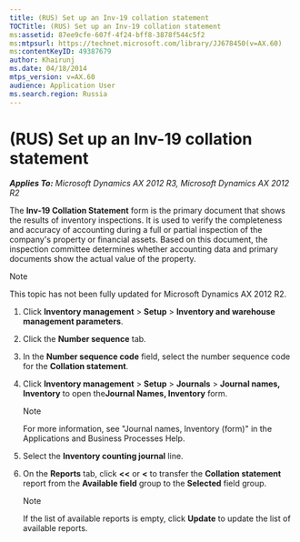 ```yaml
---
title: (RUS) Set up an Inv-19 collation statement
TOCTitle: (RUS) Set up an Inv-19 collation statement
ms:assetid: 87ee9cfe-607f-4f24-bff8-3878f544c5f2
ms:mtpsurl: https://technet.microsoft.com/library/JJ678450(v=AX.60)
ms:contentKeyID: 49387679
author: Khairunj
ms.date: 04/18/2014
mtps_version: v=AX.60
audience: Application User
ms.search.region: Russia
---
```


# (RUS) Set up an Inv-19 collation statement 


_**Applies To:** Microsoft Dynamics AX 2012 R3, Microsoft Dynamics AX 2012 R2_

The **Inv-19 Collation Statement** form is the primary document that shows the results of inventory inspections. It is used to verify the completeness and accuracy of accounting during a full or partial inspection of the company's property or financial assets. Based on this document, the inspection committee determines whether accounting data and primary documents show the actual value of the property.


> [!NOTE]
> <P>This topic has not been fully updated for Microsoft Dynamics AX 2012 R2.</P>



1.  Click **Inventory management** \> **Setup** \> **Inventory and warehouse management parameters**.

2.  Click the **Number sequence** tab.

3.  In the **Number sequence code** field, select the number sequence code for the **Collation statement**.

4.  Click **Inventory management** \> **Setup** \> **Journals** \> **Journal names, Inventory** to open the**Journal Names, Inventory** form.
    

    > [!NOTE]
    > <P>For more information, see "Journal names, Inventory (form)" in the Applications and Business Processes Help.</P>



5.  Select the **Inventory counting journal** line.

6.  On the **Reports** tab, click **\<\<** or **\<** to transfer the **Collation statement** report from the **Available field** group to the **Selected** field group.
    

    > [!NOTE]
    > <P>If the list of available reports is empty, click <STRONG>Update</STRONG> to update the list of available reports.</P>


  


